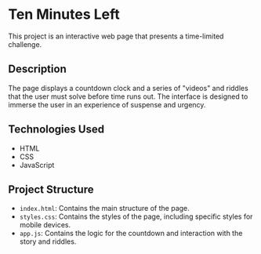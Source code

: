 # Ten Minutes Left

This project is an interactive web page that presents a time-limited challenge.

## Description

The page displays a countdown clock and a series of "videos" and riddles that the user must solve before time runs out. The interface is designed to immerse the user in an experience of suspense and urgency.

## Technologies Used

- HTML
- CSS
- JavaScript

## Project Structure

- `index.html`: Contains the main structure of the page.
- `styles.css`: Contains the styles of the page, including specific styles for mobile devices.
- `app.js`: Contains the logic for the countdown and interaction with the story and riddles.
